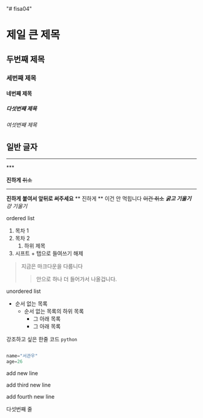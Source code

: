 "# fisa04" 
# 제일 큰 제목
## 두번째 제목
### 세번째 제목
#### 네번째 제목
##### 다섯번째 제목
###### 여섯번째 제목
일반 글자
---
<hr>
***

**진하게**
~~취소~~
***

__진하게__
**붙여서 앞뒤로 써주세요**
** 진하게 ** 이건 안 먹힙니다
~~이건 취소~~
***굵고 기울기***
*걍 기울기*


ordered list


1. 목차 1
2. 목차 2
     1. 하위 제목
3. 시프트 + 탭으로 들여쓰기 해제


> 지금은 마크다운을 다룹니다
>> 안으로 하나 더 들어가서 나올겁니다.
>


unordered list

- 순서 없는 목록
  - 순서 없는 목록의 하위 목록
    - 그 아래 목록
    - 그 아래 목록

강조하고 싶은 한줄 코드 `python`

```python

name="서관우"
age=26
```


add new line

add third new line

add fourth new line

다섯번째 줄
